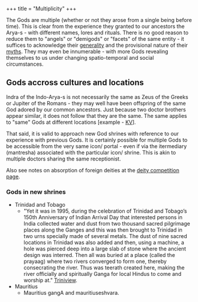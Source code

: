 +++
title = "Multiplicity"
+++

The Gods are multiple (whether or not they arose from a single being before time). This is clear from the experience they granted to our ancestors the Arya-s - with different names, lores and rituals. There is no good reason to reduce them to "angels" or "demigods" or "facets" of the same entity - it suffices to acknowledge their [generality](../generality) and the provisional nature of their [myths](../myth). They may even be innumerable - with more Gods revealing themselves to us under changing spatio-temporal and social circumstances.

## Gods accross cultures and locations
Indra of the Indo-Arya-s is not necessarily the same as Zeus of the Greeks or Jupiter of the Romans - they may well have been offspring of the same God adored by our common ancestors. Just because two doctor brothers appear similar, it does not follow that they are the same. The same applies to "same" Gods at different locations \[example - [KV](https://agnimaan.wordpress.com/2017/12/16/polycentrism-the-clan-deity-case/)\].

That said, it is valid to approach new God shrines with reference to our experience with previous Gods. It is certainly possible for multiple Gods to be accessible from the very same icon/ portal - even if via the itermediary (mantresha) associated with the particular icon/ shrine. This is akin to multiple doctors sharing the same receptionist.

Also see notes on absorption of foreign deities at the [deity competition page](../hierarchy/cult-competition/).

### Gods in new shrines
- Trinidad and Tobago
    - "Yet it was in 1995, during the celebration of Trinidad and Tobago’s 150th Anniversary of Indian Arrival Day that interested persons in India collected water and dust from two thousand sacred pilgrimage places along the Ganges and this was then brought to Trinidad in two urns specially made of several metals. The dust of nine sacred locations in Trinidad was also added and then, using a machine, a hole was pierced deep into a large slab of stone where the ancient design was interred. Then all was buried at a place (called the prayaag) where two rivers converged to form one, thereby consecrating the river. Thus was teerath created here, making the river officially and spiritually Ganga for local Hindus to come and worship at." [Triniview](http://www.triniview.com/blog/?p=575).
- Mauritius
    - Mauritius gangA and mauritiuseshvara.
